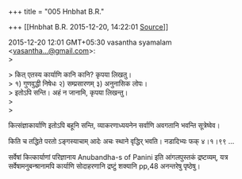 +++
title = "005 Hnbhat B.R."

+++
[[Hnbhat B.R.	2015-12-20, 14:22:01 [Source](https://groups.google.com/g/samskrita/c/jJ5lXYsa6Bg)]]



2015-12-20 12:01 GMT+05:30 vasantha syamalam \<[vasantha...@gmail.com]()\>:  
\>  

\> कित् एतस्य कार्याणि कानि कानि? कृपया लिखतु।  
\> १) गुणवुद्धी निषेधः २) सम्प्रसारणम् ३) अनुनासिक लोपः।  
\> इतोऽपि सन्ति। अहं न जानामि, कृपया लिखन्तु।  
\>  
\>  

कित्संज्ञाकार्याणि इतोऽपि बहूनि सन्ति, व्याकरणाध्ययनेन सर्वाणि अवगतानि भवन्ति सूत्रेष्वेव।

किति च तद्धिते परतो ऽङ्गस्याचाम् आदेः अचः स्थाने वृद्धिर् भवति। नडादिभ्यः फक् ४।१।९९ ...

सर्वेषां कित्कार्याणां परिज्ञानाय Anubandha-s of Panini इति आंगलपुस्तकं द्रष्टव्यम्, यत्र सर्वेषामनुबन्श्रानामपि कार्याणि सोदाहरणानि द्रष्टुं शक्यानि pp,48 अनन्तरेषु पृष्ठेषु।  

